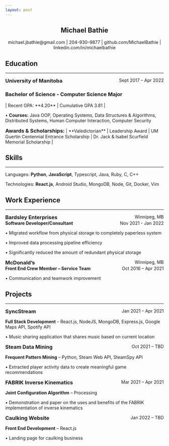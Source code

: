 ```yaml
---
layout: post
---
```


## <center>Michael Bathie </center>

<center>michael.jbathie@gmail.com | 204-930-9877 | github.com/MichaelBathie | linkedin.com/in/michaelbathie</center>

## Education

<hr />

<h3 style="display: inline;">University of Manitoba</h3>
<div style="float: right;">Sept 2017 – Apr 2022</div>

<h3>Bachelor of Science - Computer Science Major</h3> 
| Recent GPA: **4.20** | Cumulative GPA 3.81 |

• **Courses:** Java OOP, Operating Systems, Data Structures & Algorithms, Distributed Systems, Human Computer Interaction, Computer Security

<h3 style="display: inline;">Awards & Scholarships:</h3> | **Valedictorian** | Leadership Award | UM Guertin Centennial Entrance Scholarship | Dr. Jack & Isabel Scurfield Memorial Scholarship |

## Skills

<hr />

Languages: **Python**, **JavaScript**, Typescript, Java, Ruby, C, C++

Technologies: **React.js**, Android Studio, MongoDB, Node, Git, Docker, Vim

## Work Experience

<hr />

<div>
<h3 style="display: inline;">Bardsley Enterprises</h3>
<div style="float: right;">Winnipeg, MB</div>
</div>
<div style="overflow: hidden;">
<div style="float: left; font-weight: bold;">Software Developer/Consultant</div>	
<div style="display: inline; float: right;">Nov 2021 - Jan 2022</div>
</div>

• Migrated workflow from physical storage to completely paperless system

• Improved data processing pipeline efficiency

• Significantly reduced the amount of redundant physical storage

<div>
<h3 style="display: inline;">McDonald’s</h3>
<div style="float: right;">Winnipeg, MB</div>
</div>
<div style="overflow: hidden;">
<div style="float: left; font-weight: bold;">Front End Crew Member – Service Team</div>	
<div style="display: inline; float: right;">Oct 2016 – Apr 2021</div>
</div>

• Communication and teamwork improvement

## Projects

<hr />

<h3 style="display: inline;">SyncStream</h3>  
<div style="float: right;">Jan 2021 – Apr 2021</div>	

**Full Stack Development** – React.js, NodeJS, MongoDB, Express.js, Google Maps API, Spotify API					     

• Music sharing application that shares music based on current location

<h3 style="display: inline;">Steam Data Mining</h3>  
<div style="float: right;">Oct 2021 – TBD</div>

**Frequent Pattern Mining** – Python, Steam Web API, SteamSpy API							     

• Extracted player activity data to create meaningful game recommendations

<h3 style="display: inline;">FABRIK Inverse Kinematics</h3>  
<div style="float: right;">Mar 2021 – Apr 2021</div>

**Joint Configuration Algorithm** – Processing						     

• Demonstration and paper on the uses and benefits of the FABRIK implementation of inverse kinematics

<h3 style="display: inline;">Caulking Website</h3>	
<div style="float: right;">Jan 2022 – TBD</div>	

**Front End Development** – React.js			     

• Landing page for caulking business 

